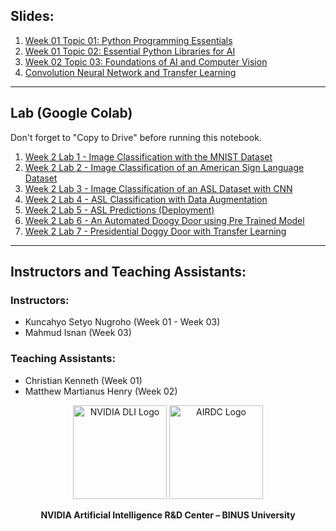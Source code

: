 ## Slides:
1. <a href="https://drive.google.com/file/d/16CmWHtzU2ZDEp-a016nQR1qKwYfaJpdR/view?usp=sharing" target="_blank">Week 01 Topic 01: Python Programming Essentials</a>
2. <a href="https://drive.google.com/file/d/1HYhZyTxxkomuSTYClRP9QPEn3OlNgxTd/view?usp=sharing" target="_blank">Week 01 Topic 02: Essential Python Libraries for AI</a>
3. <a href="https://drive.google.com/file/d/1issQIbn3SX1Ai8xSnKCNFGPGu2J4ytpL/view?usp=sharing" target="_blank">Week 02 Topic 03: Foundations of AI and Computer Vision</a>
4. <a href="https://drive.google.com/file/d/1RAp8hgZ_yAEpkEwl_X3pVTOhqVfzply4/view?usp=sharing" target="_blank">Convolution Neural Network and Transfer Learning</a>

---
## Lab (Google Colab)
Don't forget to "Copy to Drive" before running this notebook.
1. <a href="https://drive.google.com/file/d/1W9hLEzpq8IJLo1enPQjZ5MjjNYjRJJOo/view?usp=sharing" target="_blank">Week 2 Lab 1 - Image Classification with the MNIST Dataset</a>
2. <a href="https://drive.google.com/file/d/1-ftflMnQerxGinseF0EVo_3QJnQJQwvx/view?usp=sharing" target="_blank">Week 2 Lab 2 - Image Classification of an American Sign Language Dataset</a>
3. <a href="https://drive.google.com/file/d/1pIn_sW52ituvfLYhg7Moz5Lmr23UAtDH/view?usp=sharing" target="_blank">Week 2 Lab 3 - Image Classification of an ASL Dataset with CNN</a>
4. <a href="https://drive.google.com/file/d/1XW-W2IDqIlYesylFgTMQhq-ahPw7dccl/view?usp=sharing" target="_blank">Week 2 Lab 4 - ASL Classification with Data Augmentation</a>
5. <a href="https://drive.google.com/file/d/1npcLQhvYCE1kcZxQ3LXJgsZr4O-Ux1Px/view?usp=sharing" target="_blank">Week 2 Lab 5 - ASL Predictions (Deployment)</a>
6. <a href="https://drive.google.com/file/d/1My8ND2xeTY5CUNsU_Tf2fl_ymye3N30O/view?usp=sharing" target="_blank">Week 2 Lab 6 - An Automated Doogy Door using Pre Trained Model</a>
7. <a href="https://drive.google.com/file/d/1at-iu6DvS4m-tAFDBgfof5GQsxCoShiw/view?usp=sharing" target="_blank">Week 2 Lab 7 - Presidential Doggy Door with Transfer Learning</a>
---

## Instructors and Teaching Assistants:

### Instructors:
- Kuncahyo Setyo Nugroho (Week 01 - Week 03)
- Mahmud Isnan (Week 03)

### Teaching Assistants:
- Christian Kenneth (Week 01)
- Matthew Martianus Henry (Week 02)

<p align="center">
  <img src="https://developer-blogs.nvidia.com/wp-content/uploads/2020/03/DLI_Feature_new.png" alt="NVIDIA DLI Logo" width="150">
  <img src="https://research.binus.ac.id/airdc/wp-content/uploads/sites/18/2020/12/airdc-logo-01.png" alt="AIRDC Logo" width="150">
</p>

<p align="center">
  <strong>NVIDIA Artificial Intelligence R&D Center – BINUS University</strong>
</p>

